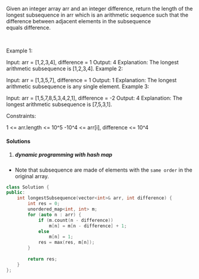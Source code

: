 Given an integer array arr and an integer difference, return the length of the longest subsequence in arr which is an arithmetic sequence such that the difference between adjacent elements in the subsequence equals difference.

 

Example 1:

Input: arr = [1,2,3,4], difference = 1
Output: 4
Explanation: The longest arithmetic subsequence is [1,2,3,4].
Example 2:

Input: arr = [1,3,5,7], difference = 1
Output: 1
Explanation: The longest arithmetic subsequence is any single element.
Example 3:

Input: arr = [1,5,7,8,5,3,4,2,1], difference = -2
Output: 4
Explanation: The longest arithmetic subsequence is [7,5,3,1].
 

Constraints:

1 <= arr.length <= 10^5
-10^4 <= arr[i], difference <= 10^4

#### Solutions

1. ##### dynamic programming with hash map

- Note that subsequence are made of elements with the `same order` in the original array.

```cpp
class Solution {
public:
    int longestSubsequence(vector<int>& arr, int difference) {
        int res = 0;
        unordered_map<int, int> m;
        for (auto n : arr) {
            if (m.count(n - difference))
                m[n] = m[n - difference] + 1;
            else
                m[n] = 1;
            res = max(res, m[n]);
        }
        
        return res;
    }
};
```